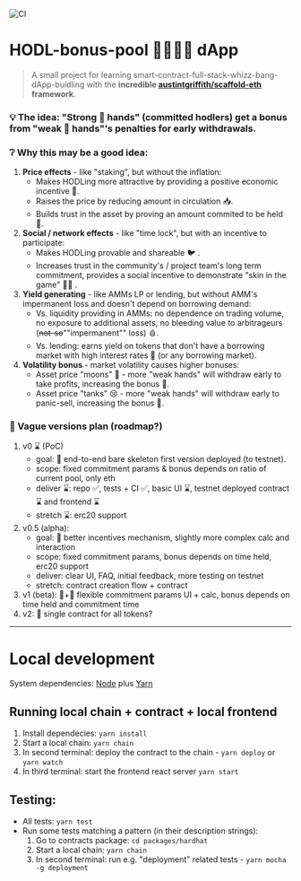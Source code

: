 ![CI](https://github.com/artdgn/hodl-pool-dapp/workflows/CI/badge.svg)

# HODL-bonus-pool 🧑‍🤝‍🧑🤽 dApp 
> A small project for learning smart-contract-full-stack-whizz-bang-dApp-buidling with the **incredible [austintgriffith/scaffold-eth](https://github.com/austintgriffith/scaffold-eth) framework**.

### 💡 The idea: "Strong 💎 hands" (committed hodlers) get a bonus from "weak 🧁 hands"'s penalties for early withdrawals.

### ❔ Why this may be a good idea:
1. **Price effects** - like "staking", but without the inflation:
    - Makes HODLing more attractive by providing a positive economic incentive 🤑. 
    - Raises the price by reducing amount in circulation 📥.
    - Builds trust in the asset by proving an amount commited to be held 💍.
1. **Social / network effects** - like "time lock", but with an incentive to participate:
    - Makes HODLing provable and shareable 🐦 .
    - Increases trust in the community's / project team's long term commitment, provides a social incentive to demonstrate "skin in the game" 🙋‍♀️ .
1. **Yield generating** - like AMMs LP or lending, but without AMM's impermanent loss and doesn't depend on borrowing demand:
    - Vs. liquidity providing in AMMs: no dependence on trading volume, no exposure to additional assets, no bleeding value to arbitrageurs (~~not-so~~""impermanent"" loss) 🩸.
    - Vs. lending: earns yield on tokens that don't have a borrowing market with high interest rates 🔄 (or any borrowing market).
1. **Volatility bonus** - market volatility causes higher bonuses:
    - Asset price "moons" 🥳 - more "weak hands" will withdraw early to take profits, increasing the bonus 💸.
    - Asset price "tanks" 😢 - more "weak hands" will withdraw early to panic-sell, increasing the bonus 💸.

### 🧭 Vague versions plan (roadmap?)
1. v0 ⌛ (PoC)
    - goal: 🚀 end-to-end bare skeleton first version deployed (to testnet). 
    - scope: fixed commitment params & bonus depends on ratio of current pool, only eth
    - deliver ⌛: repo ✅, tests + CI ✅, basic UI ⌛, testnet deployed contract ⌛ and frontend ⌛
    - stretch ⌛: erc20 support
1. v0.5 (alpha):
    - goal: 🧠 better incentives mechanism, slightly more complex calc and interaction 
    - scope: fixed commitment params, bonus depends on time held, erc20 support
    - deliver: clear UI, FAQ, initial feedback, more testing on testnet
    - stretch: contract creation flow + contract
1. v1 (beta): 🍕+🍔 flexible commitment params UI + calc, bonus depends on time held and commitment time
1. v2: 🚢 single contract for all tokens?

---

# Local development

System dependencies: [Node](https://nodejs.org/dist/latest-v12.x/) plus [Yarn](https://classic.yarnpkg.com/en/docs/install/)

## Running local chain + contract + local frontend
1. Install dependecies: `yarn install`
1. Start a local chain: `yarn chain`
1. In second terminal: deploy the contract to the chain - `yarn deploy` or `yarn watch`
1. In third terminal: start the frontend react server `yarn start`

## Testing:
- All tests: `yarn test`
- Run some tests matching a pattern (in their description strings):
  1. Go to contracts package: `cd packages/hardhat`
  2. Start a local chain: `yarn chain`
  3. In second terminal: run e.g. "deployment" related tests - `yarn mocha -g deployment`
